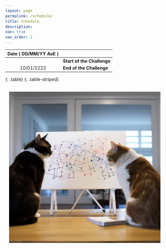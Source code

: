```yaml
---
layout: page
permalink: /schedule/
title: Schedule
description:
nav: true
nav_order: 2
---
```



| **Date ( DD/MM/YY AoE )** |                            |
|:-------------------------:|:---------------------------|
|                           | **Start of the Challenge** | 
|        10/01/2222         | **End of the Challenge**   |
{: .table}
{: .table-striped}

<br>

<div style="text-align: center;">
  <img src="/assets/img/todo-v2.png" alt="" />
  <p></p>
</div>
